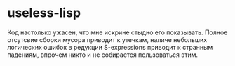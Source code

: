 useless-lisp
============

Код настолько ужасен, что мне искрине стыдно его показывать. Полное отсутсвие сборки мусора приводит к утечкам, наличе небольших логических ошибок в редукции S-expressions приводит к странным падениям, впрочем никто и не собирается пользоваться этим.
